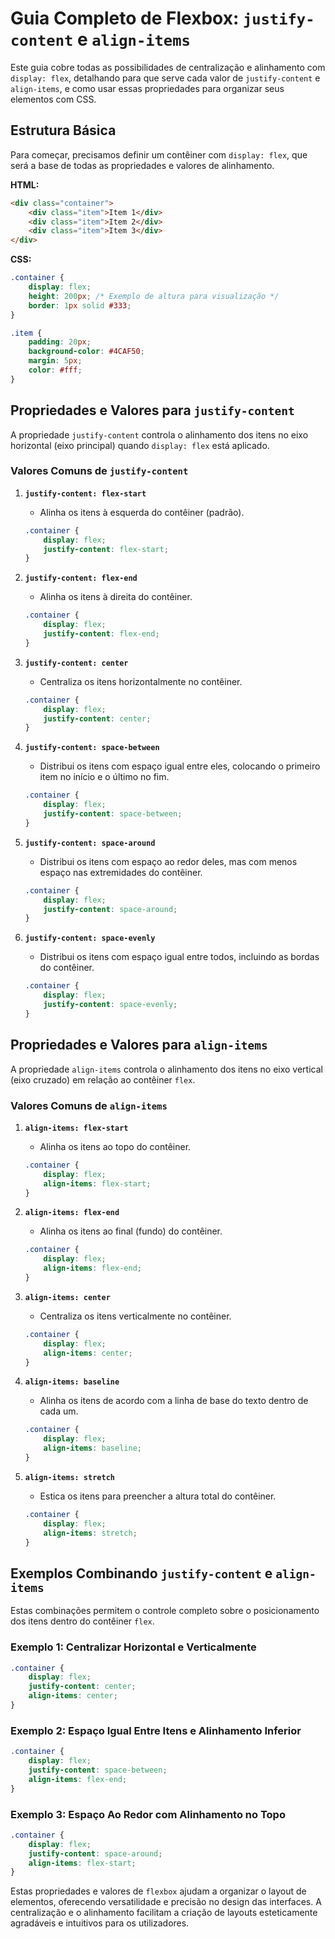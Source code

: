 # Guia Completo de Flexbox: `justify-content` e `align-items`

Este guia cobre todas as possibilidades de centralização e alinhamento com `display: flex`, detalhando para que serve cada valor de `justify-content` e `align-items`, e como usar essas propriedades para organizar seus elementos com CSS.

## Estrutura Básica

Para começar, precisamos definir um contêiner com `display: flex`, que será a base de todas as propriedades e valores de alinhamento.

**HTML:**
```html
<div class="container">
    <div class="item">Item 1</div>
    <div class="item">Item 2</div>
    <div class="item">Item 3</div>
</div>
```

**CSS:**
```css
.container {
    display: flex;
    height: 200px; /* Exemplo de altura para visualização */
    border: 1px solid #333;
}

.item {
    padding: 20px;
    background-color: #4CAF50;
    margin: 5px;
    color: #fff;
}
```


## Propriedades e Valores para `justify-content`

A propriedade `justify-content` controla o alinhamento dos itens no eixo horizontal (eixo principal) quando `display: flex` está aplicado.

### Valores Comuns de `justify-content`

1. **`justify-content: flex-start`**
   - Alinha os itens à esquerda do contêiner (padrão).
   ```css
   .container {
       display: flex;
       justify-content: flex-start;
   }
   ```

2. **`justify-content: flex-end`**
   - Alinha os itens à direita do contêiner.
   ```css
   .container {
       display: flex;
       justify-content: flex-end;
   }
   ```

3. **`justify-content: center`**
   - Centraliza os itens horizontalmente no contêiner.
   ```css
   .container {
       display: flex;
       justify-content: center;
   }
   ```

4. **`justify-content: space-between`**
   - Distribui os itens com espaço igual entre eles, colocando o primeiro item no início e o último no fim.
   ```css
   .container {
       display: flex;
       justify-content: space-between;
   }
   ```

5. **`justify-content: space-around`**
   - Distribui os itens com espaço ao redor deles, mas com menos espaço nas extremidades do contêiner.
   ```css
   .container {
       display: flex;
       justify-content: space-around;
   }
   ```

6. **`justify-content: space-evenly`**
   - Distribui os itens com espaço igual entre todos, incluindo as bordas do contêiner.
   ```css
   .container {
       display: flex;
       justify-content: space-evenly;
   }
   ```


## Propriedades e Valores para `align-items`

A propriedade `align-items` controla o alinhamento dos itens no eixo vertical (eixo cruzado) em relação ao contêiner `flex`.

### Valores Comuns de `align-items`

1. **`align-items: flex-start`**
   - Alinha os itens ao topo do contêiner.
   ```css
   .container {
       display: flex;
       align-items: flex-start;
   }
   ```

2. **`align-items: flex-end`**
   - Alinha os itens ao final (fundo) do contêiner.
   ```css
   .container {
       display: flex;
       align-items: flex-end;
   }
   ```

3. **`align-items: center`**
   - Centraliza os itens verticalmente no contêiner.
   ```css
   .container {
       display: flex;
       align-items: center;
   }
   ```

4. **`align-items: baseline`**
   - Alinha os itens de acordo com a linha de base do texto dentro de cada um.
   ```css
   .container {
       display: flex;
       align-items: baseline;
   }
   ```

5. **`align-items: stretch`**
   - Estica os itens para preencher a altura total do contêiner.
   ```css
   .container {
       display: flex;
       align-items: stretch;
   }
   ```


## Exemplos Combinando `justify-content` e `align-items`

Estas combinações permitem o controle completo sobre o posicionamento dos itens dentro do contêiner `flex`.

### Exemplo 1: Centralizar Horizontal e Verticalmente
```css
.container {
    display: flex;
    justify-content: center;
    align-items: center;
}
```

### Exemplo 2: Espaço Igual Entre Itens e Alinhamento Inferior
```css
.container {
    display: flex;
    justify-content: space-between;
    align-items: flex-end;
}
```

### Exemplo 3: Espaço Ao Redor com Alinhamento no Topo
```css
.container {
    display: flex;
    justify-content: space-around;
    align-items: flex-start;
}
```


Estas propriedades e valores de `flexbox` ajudam a organizar o layout de elementos, oferecendo versatilidade e precisão no design das interfaces. A centralização e o alinhamento facilitam a criação de layouts esteticamente agradáveis e intuitivos para os utilizadores.
